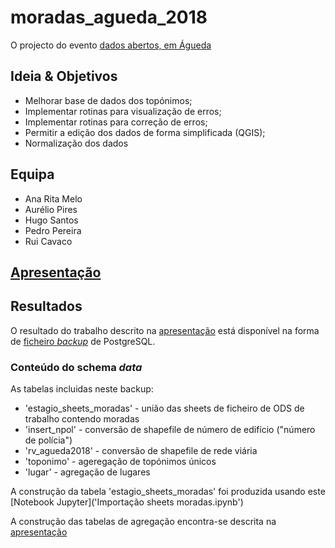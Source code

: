 # moradas_agueda_2018


O projecto do evento [dados abertos, em Águeda](http://sig.cm-agueda.pt/drupal/node/291)

## Ideia & Objetivos

+ Melhorar base de dados dos topónimos;
+ Implementar rotinas para visualização de erros;
+ Implementar rotinas para correção de erros;
+ Permitir a edição dos dados de forma simplificada (QGIS);
+ Normalização dos dados

## Equipa
+ Ana Rita Melo
+ Aurélio Pires
+ Hugo Santos
+ Pedro Pereira
+ Rui Cavaco

## [Apresentação](https://goo.gl/aHdza5)

## Resultados

O resultado do trabalho descrito na [apresentação](https://goo.gl/aHdza5) está disponível na forma de [ficheiro *backup*](enderecos_data.backup) de PostgreSQL. 

### Conteúdo do schema *data*

As tabelas incluidas neste backup:

+ 'estagio_sheets_moradas' - união das sheets de ficheiro de ODS de trabalho contendo moradas
+ 'insert_npol' - conversão de shapefile de número de edifício ("número de polícia")
+ 'rv_agueda2018' - conversão de shapefile de rede viária
+ 'toponimo' - ageregação de topónimos únicos
+ 'lugar' - agregação de lugares

A construção da tabela 'estagio_sheets_moradas' foi produzida usando este [Notebook Jupyter]('Importação sheets moradas.ipynb')

A construção das tabelas de agregação encontra-se descrita na [apresentação](https://goo.gl/aHdza5)
